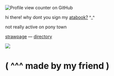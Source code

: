 ![Profile view counter on GitHub](https://komarev.com/ghpvc/?username=kyubao)


hi there! why dont you sign my [atabook?](https://kyubao.atabook.org/) ^_^

not really active on pony town

[strawpage](https://2tym.straw.page/) — [directory](https://insufferableprickhead.straw.page/)

![](https://file.garden/ZeQsUxqOoVX2psZh/image-15.png)
# ( ^^^ made by my friend )
